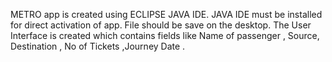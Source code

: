 METRO  app is created using ECLIPSE JAVA IDE.
JAVA IDE must be installed for direct activation of app.
File should be save on the desktop.
The User Interface is created which contains  fields  like Name of passenger , Source, Destination , No of Tickets ,Journey Date .
